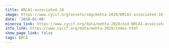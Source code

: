 ```yaml
---
title: BRCA1-associated-10
image: https://www.cycif.org/assets/img/mehta-2020/BRCA1-associated-10.jpg
date: '2010-01-09'
minerva_link: https://www.cycif.org/data/mehta-2020/osd-BRCA1-associated-10.html
info_link: https://www.cycif.org/data/mehta-2020/index.html
show_page_link: false
tags: BRCA
---
```

